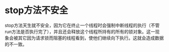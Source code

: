 # stop方法不安全

stop方法天生就不安全，因为它在终止一个线程时会强制中断线程的执行（不管run方法是否执行完了），并且还会释放这个线程所持有的所有的锁对象。这一现象会被其它因为请求锁而阻塞的线程看到，使他们继续向下执行。这就会造成数据的不一致。
